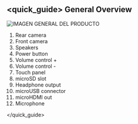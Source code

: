 ## <quick_guide> General Overview

![IMAGEN GENERAL DEL PRODUCTO](http://static.energysistem.com/images/manuals/39922/5458f125bfe20.jpg)

1. Rear camera
2. Front camera
3. Speakers
4. Power button
5. Volume control +
6. Volume control -
7. Touch panel
8. microSD slot
9. Headphone output
10. microUSB connector
11. microHDMI out
12. Microphone

</quick_guide>
